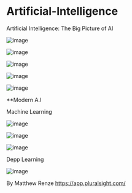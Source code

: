 # Artificial-Intelligence
Artificial Intelligence: The Big Picture of AI

![image](https://user-images.githubusercontent.com/40399697/209483764-4b77d77d-f7bf-4943-9a48-ba9eec711d34.png)

![image](https://user-images.githubusercontent.com/40399697/209483805-bdccb10a-ab8c-4f4e-8bdc-77f66110e47e.png)

![image](https://user-images.githubusercontent.com/40399697/209483829-e6d2e24a-75a6-4cdc-9f09-38c8c0b06080.png)

![image](https://user-images.githubusercontent.com/40399697/209483992-8acb465a-0fd3-4c42-852c-40baeea42ade.png)

![image](https://user-images.githubusercontent.com/40399697/209484217-91da79f7-58fa-483b-8703-8838078847b6.png)

**Modern A.I

Machine Learning

![image](https://user-images.githubusercontent.com/40399697/210122095-f19986cb-c217-409b-b6f4-ca533a632374.png)

![image](https://user-images.githubusercontent.com/40399697/210122144-434dc49b-8150-400f-8df1-078b9b122c6c.png)

![image](https://user-images.githubusercontent.com/40399697/210122194-e138791b-7443-42a3-89b3-c9d712f8db17.png)

Depp Learning

![image](https://user-images.githubusercontent.com/40399697/210122356-ac3357b8-3da2-4b79-9c55-8d3178264921.png)



By Matthew Renze
https://app.pluralsight.com/
